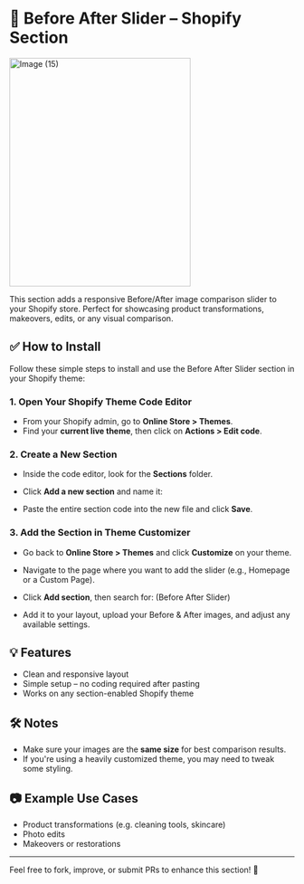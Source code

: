 # 📸 Before After Slider – Shopify Section

<img width="320" height="404" alt="Image (15)" src="https://github.com/user-attachments/assets/6673b5a7-c989-4a3a-94c6-d597721b5eab" />


This section adds a responsive Before/After image comparison slider to your Shopify store. Perfect for showcasing product transformations, makeovers, edits, or any visual comparison.

## ✅ How to Install

Follow these simple steps to install and use the Before After Slider section in your Shopify theme:

### 1. Open Your Shopify Theme Code Editor
- From your Shopify admin, go to **Online Store > Themes**.
- Find your **current live theme**, then click on **Actions > Edit code**.

### 2. Create a New Section
- Inside the code editor, look for the **Sections** folder.
- Click **Add a new section** and name it:  


- Paste the entire section code into the new file and click **Save**.

### 3. Add the Section in Theme Customizer
- Go back to **Online Store > Themes** and click **Customize** on your theme.
- Navigate to the page where you want to add the slider (e.g., Homepage or a Custom Page).
- Click **Add section**, then search for: (Before After Slider)

- Add it to your layout, upload your Before & After images, and adjust any available settings.

## 💡 Features
- Clean and responsive layout
- Simple setup – no coding required after pasting
- Works on any section-enabled Shopify theme

## 🛠️ Notes
- Make sure your images are the **same size** for best comparison results.
- If you're using a heavily customized theme, you may need to tweak some styling.

## 📷 Example Use Cases
- Product transformations (e.g. cleaning tools, skincare)
- Photo edits
- Makeovers or restorations

---

Feel free to fork, improve, or submit PRs to enhance this section! 🙌


